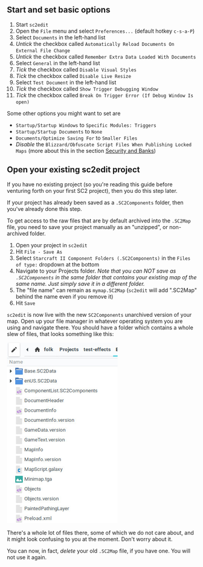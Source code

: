 ## Start and set basic options

1. Start `sc2edit`
1. Open the `File` menu and select `Preferences...` (default hotkey `c-s-a-P`)
1. Select `Documents` in the left-hand list
1. *Untick* the checkbox called `Automatically Reload Documents On External File Change`
1. *Untick* the checkbox called `Remember Extra Data Loaded With Documents`
1. Select `General` in the left-hand list
1. *Tick* the checkbox called `Disable Visual Styles`
1. *Tick* the checkbox called `Disable Live Resize`
1. Select `Test Document` in the left-hand list
1. *Tick* the checkbox called `Show Trigger Debugging Window`
1. *Tick* the checkbox called `Break On Trigger Error (If Debug Window Is open)`

Some other options you might want to set are

* `Startup/Startup Windows` to `Specific Modules: Triggers`
* `Startup/Startup Documents` to `None`
* `Documents/Optimize Saving For` to `Smaller Files`
* *Disable* the `Blizzard/Obfuscate Script Files When Publishing Locked Maps` (more about this in the section [Security and Banks](../security.md))

## Open your existing sc2edit project

If you have no existing project (so you're reading this guide before venturing forth on your first SC2 project), then you do this step later.

If your project has already been saved as a `.SC2Components` folder, then you've already done this step.

To get access to the raw files that are by default archived into the `.SC2Map` file, you need to save your project manually as an "unzipped", or non-archived folder.

1. Open your project in `sc2edit`
1. Hit `File - Save As`
1. Select `Starcraft II Component Folders (.SC2Components)` in the `Files of type:` dropdown at the bottom
1. Navigate to your Projects folder. *Note that you can NOT save as `.SC2Components` in the same folder that contains your existing map of the same name. Just simply save it in a different folder.*
1. The "file name" can remain as `mymap.SC2Map` (`sc2edit` will add ".SC2Map" behind the name even if you remove it)
1. Hit `Save`

`sc2edit` is now live with the new `SC2Components` unarchived version of your map. Open up your file manager in whatever operating system you are using and navigate there. You should have a folder which contains a whole slew of files, that looks something like this:

![SC2Components](../img/folderstructure.jpg "This is how it looks in the Linux file manager 'Caja'.")

There's a whole lot of files there, some of which we do not care about, and it might look confusing to you at the moment. Don't worry about it.

You can now, in fact, *delete* your old `.SC2Map` file, if you have one. You will not use it again.
